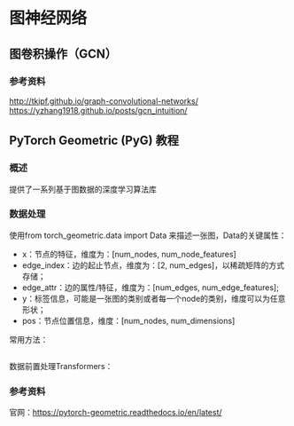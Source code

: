 图神经网络
====
## 图卷积操作（GCN）

### 参考资料
http://tkipf.github.io/graph-convolutional-networks/<br>
https://yzhang1918.github.io/posts/gcn_intuition/

## PyTorch Geometric (PyG) 教程
### 概述
提供了一系列基于图数据的深度学习算法库

### 数据处理
使用from torch_geometric.data import Data 来描述一张图，Data的关键属性：
- x：节点的特征，维度为：\[num_nodes, num_node_features]
- edge_index：边的起止节点，维度为：\[2, num_edges]，以稀疏矩阵的方式存储；
- edge_attr：边的属性/特征，维度为：\[num_edges, num_edge_features];
- y：标签信息，可能是一张图的类别或者每一个node的类别，维度可以为任意形状；
- pos：节点位置信息，维度：\[num_nodes, num_dimensions]<br>

常用方法：<br>
```Python

```
数据前置处理Transformers：<br>



### 参考资料
官网：https://pytorch-geometric.readthedocs.io/en/latest/


